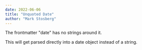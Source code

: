 ```yaml
---
date: 2022-06-06
title: "Unquoted Date"
author: "Mark Stosberg"
---
```


The frontmatter "date" has no strings around it.

This will get parsed directly into a date object instead of a string.

